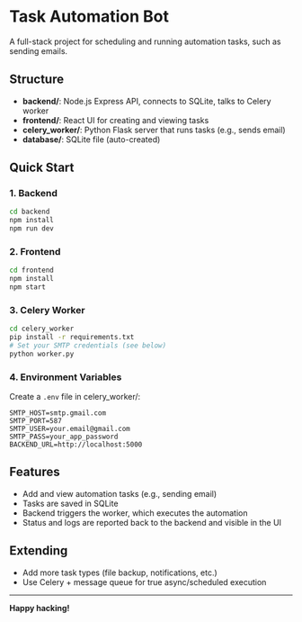 # Task Automation Bot

A full-stack project for scheduling and running automation tasks, such as sending emails.

## Structure

- **backend/**: Node.js Express API, connects to SQLite, talks to Celery worker
- **frontend/**: React UI for creating and viewing tasks
- **celery_worker/**: Python Flask server that runs tasks (e.g., sends email)
- **database/**: SQLite file (auto-created)

## Quick Start  

### 1. Backend

```bash
cd backend
npm install
npm run dev
```

### 2. Frontend

```bash
cd frontend
npm install
npm start
```

### 3. Celery Worker

```bash
cd celery_worker
pip install -r requirements.txt
# Set your SMTP credentials (see below)
python worker.py
```

### 4. Environment Variables

Create a `.env` file in celery_worker/:

```
SMTP_HOST=smtp.gmail.com
SMTP_PORT=587
SMTP_USER=your.email@gmail.com
SMTP_PASS=your_app_password
BACKEND_URL=http://localhost:5000
```

## Features

- Add and view automation tasks (e.g., sending email)
- Tasks are saved in SQLite
- Backend triggers the worker, which executes the automation
- Status and logs are reported back to the backend and visible in the UI

## Extending

- Add more task types (file backup, notifications, etc.)
- Use Celery + message queue for true async/scheduled execution

---

**Happy hacking!**
